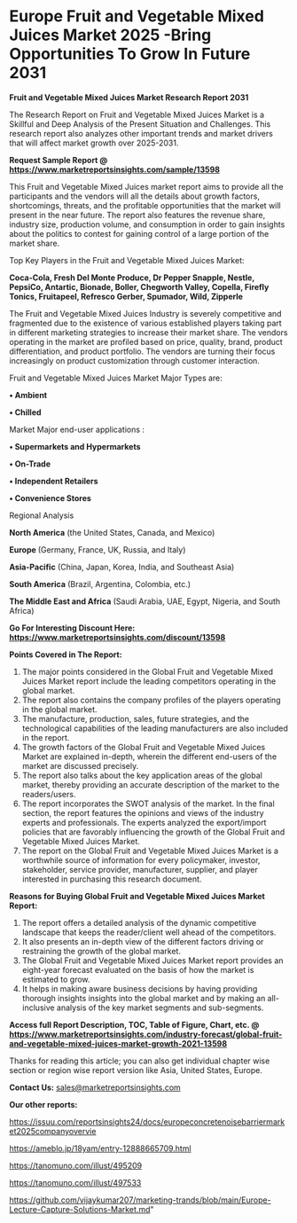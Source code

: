 # Europe Fruit and Vegetable Mixed Juices Market 2025 -Bring Opportunities To Grow In Future 2031

<strong>Fruit and Vegetable Mixed Juices Market Research Report 2031</strong>

The Research Report on Fruit and Vegetable Mixed Juices Market is a Skillful and Deep Analysis of the Present Situation and Challenges. This research report also analyzes other important trends and market drivers that will affect market growth over 2025-2031.

<strong>Request Sample Report @ <a href=https://www.marketreportsinsights.com/sample/13598>https://www.marketreportsinsights.com/sample/13598</a></strong>

This Fruit and Vegetable Mixed Juices market report aims to provide all the participants and the vendors will all the details about growth factors, shortcomings, threats, and the profitable opportunities that the market will present in the near future. The report also features the revenue share, industry size, production volume, and consumption in order to gain insights about the politics to contest for gaining control of a large portion of the market share.

Top Key Players in the Fruit and Vegetable Mixed Juices Market:

<strong>Coca-Cola, Fresh Del Monte Produce, Dr Pepper Snapple, Nestle, PepsiCo, Antartic, Bionade, Boller, Chegworth Valley, Copella, Firefly Tonics, Fruitapeel, Refresco Gerber, Spumador, Wild, Zipperle</strong>

The Fruit and Vegetable Mixed Juices Industry is severely competitive and fragmented due to the existence of various established players taking part in different marketing strategies to increase their market share. The vendors operating in the market are profiled based on price, quality, brand, product differentiation, and product portfolio. The vendors are turning their focus increasingly on product customization through customer interaction.

Fruit and Vegetable Mixed Juices Market Major Types are:

<strong>• Ambient

• Chilled</strong>

Market Major end-user applications :

<strong>• Supermarkets and Hypermarkets

• On-Trade

• Independent Retailers

• Convenience Stores</strong>

Regional Analysis

</u><strong><b>North America</b></strong> (the United States, Canada, and Mexico)

<strong><b>Europe </b></strong>(Germany, France, UK, Russia, and Italy)

<strong><b>Asia-Pacific</b></strong> (China, Japan, Korea, India, and Southeast Asia)

<strong><b>South America</b></strong> (Brazil, Argentina, Colombia, etc.)

<strong><b>The Middle East and Africa</b></strong> (Saudi Arabia, UAE, Egypt, Nigeria, and South Africa)

<strong>Go For Interesting Discount Here: <a href=https://www.marketreportsinsights.com/discount/13598>https://www.marketreportsinsights.com/discount/13598</a></strong>

<strong>Points Covered in The Report:</strong>
<ol>
  <li>The major points considered in the Global Fruit and Vegetable Mixed Juices Market report include the leading competitors operating in the global market.</li>
  <li>The report also contains the company profiles of the players operating in the global market.</li>
  <li>The manufacture, production, sales, future strategies, and the technological capabilities of the leading manufacturers are also included in the report.</li>
  <li>The growth factors of the Global Fruit and Vegetable Mixed Juices Market are explained in-depth, wherein the different end-users of the market are discussed precisely.</li>
  <li>The report also talks about the key application areas of the global market, thereby providing an accurate description of the market to the readers/users.</li>
  <li>The report incorporates the SWOT analysis of the market. In the final section, the report features the opinions and views of the industry experts and professionals. The experts analyzed the export/import policies that are favorably influencing the growth of the Global Fruit and Vegetable Mixed Juices Market.</li>
  <li>The report on the Global Fruit and Vegetable Mixed Juices Market is a worthwhile source of information for every policymaker, investor, stakeholder, service provider, manufacturer, supplier, and player interested in purchasing this research document.</li>
</ol>
<strong>Reasons for Buying Global Fruit and Vegetable Mixed Juices Market Report:</strong>

<ol>
  <li>The report offers a detailed analysis of the dynamic competitive landscape that keeps the reader/client well ahead of the competitors.</li>
  <li>It also presents an in-depth view of the different factors driving or restraining the growth of the global market.</li>
  <li>The Global Fruit and Vegetable Mixed Juices Market report provides an eight-year forecast evaluated on the basis of how the market is estimated to grow.</li>
  <li>It helps in making aware business decisions by having providing thorough insights insights into the global market and by making an all-inclusive analysis of the key market segments and sub-segments.</li>
</ol>
<strong>Access full Report Description, TOC, Table of Figure, Chart, etc. @ <a href=https://www.marketreportsinsights.com/industry-forecast/global-fruit-and-vegetable-mixed-juices-market-growth-2021-13598>https://www.marketreportsinsights.com/industry-forecast/global-fruit-and-vegetable-mixed-juices-market-growth-2021-13598</a></strong>


Thanks for reading this article; you can also get individual chapter wise section or region wise report version like Asia, United States, Europe.

<strong>Contact Us:</strong>
sales@marketreportsinsights.com

<strong>Our other reports:</strong>

<a href=https://issuu.com/reportsinsights24/docs/europeconcretenoisebarriermarket2025companyovervie>https://issuu.com/reportsinsights24/docs/europeconcretenoisebarriermarket2025companyovervie</a>

<a href=https://ameblo.jp/18yam/entry-12888665709.html>https://ameblo.jp/18yam/entry-12888665709.html</a>

<a href=https://tanomuno.com/illust/495209>https://tanomuno.com/illust/495209</a>

<a href=https://tanomuno.com/illust/497533>https://tanomuno.com/illust/497533</a>

<a href=https://github.com/vijaykumar207/marketing-trands/blob/main/Europe-Lecture-Capture-Solutions-Market.md>https://github.com/vijaykumar207/marketing-trands/blob/main/Europe-Lecture-Capture-Solutions-Market.md</a>"
